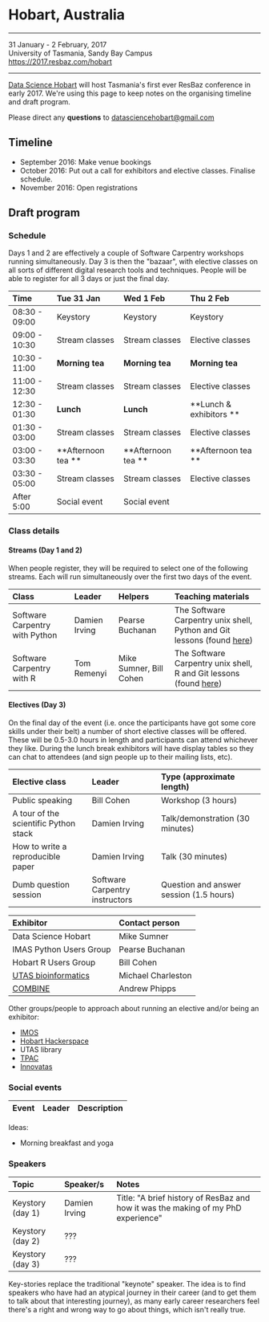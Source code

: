 # Hobart, Australia

----
31 January - 2 February, 2017  
University of Tasmania, Sandy Bay Campus  
https://2017.resbaz.com/hobart


----

[Data Science Hobart](https://datasciencehobart.github.io/) will host Tasmania's first ever ResBaz conference in early 2017. We're using this page to keep notes on the organising timeline and draft program.

Please direct any **questions** to datasciencehobart@gmail.com

## Timeline

* September 2016: Make venue bookings
* October 2016: Put out a call for exhibitors and elective classes. Finalise schedule.
* November 2016: Open registrations

## Draft program

### Schedule

Days 1 and 2 are effectively a couple of Software Carpentry workshops running simultaneously. Day 3 is then the "bazaar", with elective classes on all sorts of different digital research tools and techniques. People will be able to register for all 3 days or just the final day.

| Time          | Tue 31 Jan         | Wed 1 Feb          | Thu 2 Feb          | 
| :--           | :--                | :--                | :--                |
| 08:30 - 09:00 | Keystory           | Keystory           | Keystory           |
| 09:00 - 10:30 | Stream classes     | Stream classes     | Elective classes   | 
| 10:30 - 11:00 | **Morning tea**    | **Morning tea**    | **Morning tea**    |
| 11:00 - 12:30 | Stream classes     | Stream classes     | Elective classes   |
| 12:30 - 01:30 | **Lunch**          | **Lunch**          | **Lunch & exhibitors ** |
| 01:30 - 03:00 | Stream classes     | Stream classes     | Elective classes   |
| 03:00 - 03:30 | **Afternoon tea ** | **Afternoon tea ** | **Afternoon tea ** |
| 03:30 - 05:00 | Stream classes     | Stream classes     | Elective classes   |
| After 5:00    | Social event       | Social event       |                    |

### Class details

#### Streams (Day 1 and 2)

When people register, they will be required to select one of the following streams. Each will run simultaneously over the first two days of the event.

| Class | Leader | Helpers | Teaching materials |
| :---  | :---   | :----   | :---              | 
| Software Carpentry with Python | Damien Irving | Pearse Buchanan | The Software Carpentry unix shell, Python and Git lessons (found [here](https://software-carpentry.org/lessons.html)) |
| Software Carpentry with R | Tom Remenyi | Mike Sumner, Bill Cohen  | The Software Carpentry unix shell, R and Git lessons (found [here](https://software-carpentry.org/lessons.html)) |

#### Electives (Day 3)

On the final day of the event (i.e. once the participants have got some core skills under their belt) a number of short elective classes will be offered. These will be 0.5-3.0 hours in length and participants can attend whichever they like. During the lunch break exhibitors will have display tables so they can chat to attendees (and sign people up to their mailing lists, etc).

| Elective class | Leader | Type (approximate length) |
| :---  | :---       | :----              | 
| Public speaking | Bill Cohen | Workshop (3 hours) |
| A tour of the scientific Python stack | Damien Irving | Talk/demonstration (30 minutes) |
| How to write a reproducible paper | Damien Irving | Talk (30 minutes) |
| Dumb question session | Software Carpentry instructors | Question and answer session (1.5 hours) |

| Exhibitor               | Contact person  |
| :---                    | :---            |
| Data Science Hobart     | Mike Sumner     |
| IMAS Python Users Group | Pearse Buchanan |
| Hobart R Users Group    | Bill Cohen      |
| [UTAS bioinformatics](https://lists.utas.edu.au/mailman/listinfo/bioinformatics-list)     | Michael Charleston |
| [COMBINE](https://combine.org.au/category/where/tas/)                 | Andrew Phipps   |


Other groups/people to approach about running an elective and/or being an exhibitor:
* [IMOS](http://imos.org.au/)
* [Hobart Hackerspace](https://hobarthackerspace.org.au/)  
* UTAS library
* [TPAC](http://www.tpac.org.au/)
* [Innovatas](http://www.innovatas.com.au/who/)


### Social events

| Event | Leader     | Description |
| :---  | :---       | :----       | 

Ideas:
* Morning breakfast and yoga


### Speakers

| Topic             | Speaker/s      | Notes |
| :--               | :----          | :--   |
| Keystory (day 1)  | Damien Irving  | Title: "A brief history of ResBaz and how it was the making of my PhD experience" |
| Keystory (day 2)  | ???            |       |
| Keystory (day 3)  | ???            |       |

Key-stories replace the traditional "keynote" speaker. The idea is to find speakers who have had an atypical journey in their career (and to get them to talk about that interesting journey), as many early career researchers feel there's a right and wrong way to go about things, which isn't really true.   
